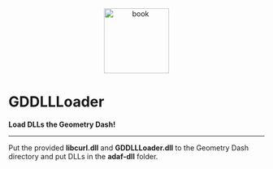 <div align="center">
    <img src="https://github.com/adafcaefc/GDLiveEditor/blob/master/assets/logo.png?raw=true" height="128" width="128" alt="book">
</div>

# GDDLLLoader

**Load DLLs the Geometry Dash!**

----

Put the provided **libcurl.dll** and **GDDLLLoader.dll** to the Geometry Dash directory and put DLLs in the **adaf-dll** folder.
